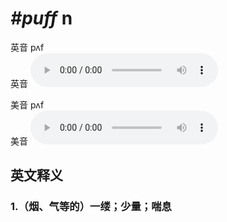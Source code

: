 # ***\#puff*** n
英音 pʌf  
英音
<audio src="./media/puff1_AAC.aac" controls="controls"></audio>

美音 pʌf  
美音
<audio src="./media/puff2_AAC.aac" controls="controls"></audio>



  

英文释义
---
### 1.**（烟、气等的）一缕；少量；喘息**  


